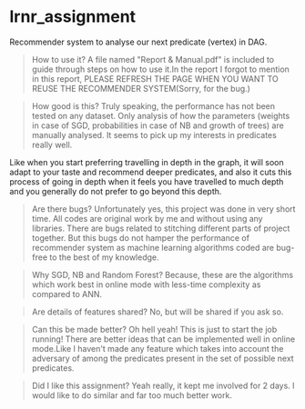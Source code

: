 # lrnr_assignment
Recommender system to analyse our next predicate (vertex) in DAG.

>How to use it?
A file named "Report & Manual.pdf" is included to guide through steps on how to use it.In the report I forgot to mention in this report, PLEASE REFRESH THE PAGE WHEN YOU WANT TO REUSE THE RECOMMENDER SYSTEM(Sorry, for the bug.)

>How good is this?
Truly speaking, the performance has not been tested on any dataset. Only analysis of how the parameters (weights in case of SGD, probabilities in case of NB and growth of trees) are manually analysed. It seems to pick up my interests in predicates really well.

Like when you start preferring travelling in depth in the graph, it will soon adapt to your taste and recommend deeper predicates, and also it cuts this process of going in depth when it feels you have travelled to much depth and you generally do not prefer to go beyond this depth.

>Are there bugs?
Unfortunately yes, this project was done in very short time. All codes are original work by me and without using any libraries. There are bugs related to stitching different parts of project together. But this bugs do not hamper the performance of recommender system as machine learning algorithms coded are bug-free to the best of my knowledge.

>Why SGD, NB and Random Forest?
Because, these are the algorithms which work best in online mode with less-time complexity as compared to ANN.

>Are details of features shared?
No, but will be shared if you ask so.

>Can this be made better?
Oh hell yeah! This is just to start the job running! There are better ideas that can be implemented well in online mode.Like I haven't made any feature which takes into account the adversary of among the predicates present in the set of possible next predicates.

>Did I like this assignment?
Yeah really, it kept me involved for 2 days. I would like to do similar and far too much better work. 
